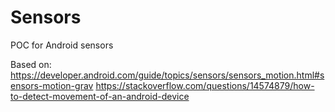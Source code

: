 # Sensors
POC for Android sensors

Based on:
https://developer.android.com/guide/topics/sensors/sensors_motion.html#sensors-motion-grav
https://stackoverflow.com/questions/14574879/how-to-detect-movement-of-an-android-device
